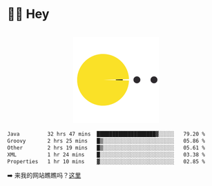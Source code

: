 
# 👋🏻 Hey
<div align="center">
	<br>
	<img src="https://raw.githubusercontent.com/Aniket965/Aniket965/master/pacman.svg?sanitize=true" width="200" height="200">
	<br>
</div>

<!--START_SECTION:waka-->
```text
Java         32 hrs 47 mins  ███████████████████▓░░░░░   79.20 % 
Groovy       2 hrs 25 mins   █▒░░░░░░░░░░░░░░░░░░░░░░░   05.86 % 
Other        2 hrs 19 mins   █▒░░░░░░░░░░░░░░░░░░░░░░░   05.61 % 
XML          1 hr 24 mins    █░░░░░░░░░░░░░░░░░░░░░░░░   03.38 % 
Properties   1 hr 10 mins    ▓░░░░░░░░░░░░░░░░░░░░░░░░   02.85 % 
```
<!--END_SECTION:waka-->

 ➡️  来我的网站瞧瞧吗？[这里](https://www.shaolongfei.com)
